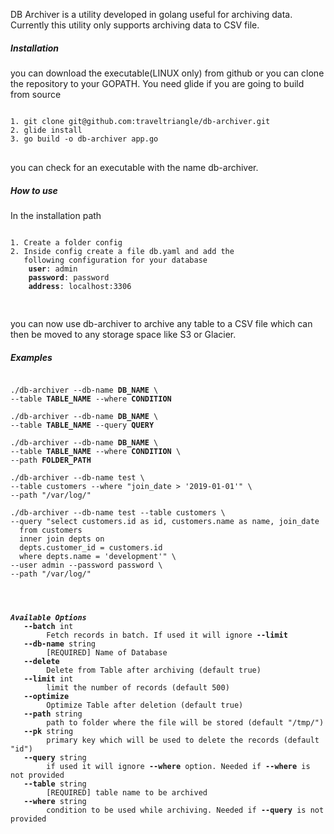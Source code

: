 DB Archiver is a utility developed in golang useful for archiving 
data. Currently this utility only supports archiving data to CSV 
file. 

##### Installation
you can download the executable(LINUX only) from github or 
you can clone the repository to your GOPATH. You need glide if
you are going to build from source

<pre>
<code>
1. git clone git@github.com:traveltriangle/db-archiver.git
2. glide install
3. go build -o db-archiver app.go 
</code>
</pre>

you can check for an executable with the name db-archiver.

##### How to use
In the installation path 
<pre>
<code>
1. Create a folder config
2. Inside config create a file db.yaml and add the 
   following configuration for your database
    <b>user</b>: admin
    <b>password</b>: password
    <b>address</b>: localhost:3306

</code>
</pre>
you can now use db-archiver to archive any table to a CSV file which can
then be moved to any storage space like S3 or Glacier.

##### Examples



<pre><code>
./db-archiver --db-name <b>DB_NAME</b> \
--table <b>TABLE_NAME</b> --where <b>CONDITION</b>

./db-archiver --db-name <b>DB_NAME</b> \
--table <b>TABLE_NAME</b> --query <b>QUERY</b>

./db-archiver --db-name <b>DB_NAME</b> \
--table <b>TABLE_NAME</b> --where <b>CONDITION</b> \
--path <b>FOLDER_PATH</b>

./db-archiver --db-name test \
--table customers --where "join_date > '2019-01-01'" \
--path "/var/log/"

./db-archiver --db-name test --table customers \
--query "select customers.id as id, customers.name as name, join_date 
  from customers 
  inner join depts on
  depts.customer_id = customers.id
  where depts.name = 'development'" \
--user admin --password password \
--path "/var/log/"




<b><i>Available Options</i></b>
   <b>--batch</b> int
     	Fetch records in batch. If used it will ignore <b>--limit</b>
   <b>--db-name</b> string
     	[REQUIRED] Name of Database
   <b>--delete</b>
     	Delete from Table after archiving (default true)
   <b>--limit </b>int
     	limit the number of records (default 500)
   <b>--optimize</b>
     	Optimize Table after deletion (default true)
   <b>--path </b>string
     	path to folder where the file will be stored (default "/tmp/")
   <b>--pk </b>string
     	primary key which will be used to delete the records (default "id")
   <b>--query </b>string
     	if used it will ignore <b>--where </b>option. Needed if <b>--where </b>is not provided
   <b>--table </b>string
     	[REQUIRED] table name to be archived
   <b>--where </b>string
     	condition to be used while archiving. Needed if <b>--query </b>is not provided
</code></pre>
